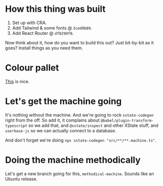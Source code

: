 # How this thing was built

1. Set up with CRA.
2. Add Tailwind & some fonts @ `3ced9b09`.
3. Add React Router @ `df0299f0`.

Now think about it, how do you want to build this out? Just bit-by-bit as it
goes? Install things as you need them.

# Colour pallet

[This](https://colordesigner.io/#DC3522-D9CB9E-374140-2A2C2B-BDC3C7) is nice.

# Let's get the machine going

It's nothing without the machine. And we're going to rock `xstate-codegen` right
from the off. So add it, it complains about `@babel/plugin-transform-typescript`
so we add that, and `@xstate/inspect` and other XState stuff, and `userbase-js`
so we can actually connect to a database.

And don't forget we're doing `npx xstate-codegen "src/**/**.machine.ts"`.

# Doing the machine methodically

Let's get a new branch going for this, `methodical-machine`. Sounds like an Ubuntu release.
